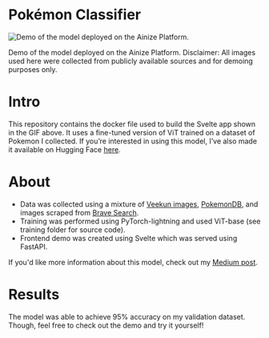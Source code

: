 # Pokémon Classifier

![Demo of the model deployed on the Ainize Platform.](https://i.ibb.co/3srB9zt/demo-alternate.gif)

Demo of the model deployed on the Ainize Platform. Disclaimer: All images used here were collected from publicly available sources and for demoing purposes only. 

# Intro

This repository contains the docker file used to build the Svelte app shown in the GIF above. It uses a fine-tuned version of ViT trained on a dataset of Pokemon I collected. If you’re interested in using this model, I’ve also made it available on Hugging Face [here](https://huggingface.co/imjeffhi/pokemon_classifier). 

# About

- Data was collected using a mixture of [Veekun images](https://veekun.com/dex/downloads), [PokemonDB](https://pokemondb.net/), and images scraped from [Brave Search](https://brave.com/search/).
- Training was performed using PyTorch-lightning and used ViT-base (see training folder for source code).
- Frontend demo was created using Svelte which was served using FastAPI.

If you'd like more information about this model, check out my [Medium post](https://medium.com/@imjeffhi4/tutorial-using-vision-transformer-vit-to-create-a-pok%C3%A9mon-classifier-cb3f26ff2c20).

# Results

The model was able to achieve 95% accuracy on my validation dataset. Though, feel free to check out the demo and try it yourself!
